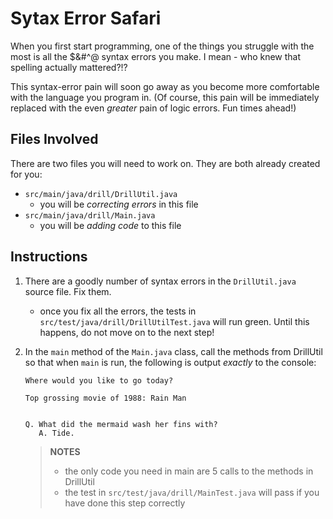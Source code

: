 # Sytax Error Safari

When you first start programming, one of the things you struggle with the most is all the \$&#^@ syntax errors you make. I mean - who knew that spelling actually mattered?!?

This syntax-error pain will soon go away as you become more comfortable with the language you program in. (Of course, this pain will be immediately replaced with the even _greater_ pain of logic errors. Fun times ahead!)

## Files Involved

There are two files you will need to work on. They are both already created for you:

- `src/main/java/drill/DrillUtil.java`
  - you will be _correcting errors_ in this file
- `src/main/java/drill/Main.java`
  - you will be _adding code_ to this file

## Instructions

1. There are a goodly number of syntax errors in the `DrillUtil.java` source file. Fix them.
   - once you fix all the errors, the tests in `src/test/java/drill/DrillUtilTest.java` will run green. Until this happens, do not move on to the next step!
1. In the `main` method of the `Main.java` class, call the methods from DrillUtil so that when `main` is run, the following is output _exactly_ to the console:

   ```text
   Where would you like to go today?

   Top grossing movie of 1988: Rain Man


   Q. What did the mermaid wash her fins with?
      A. Tide.
   ```

   > **NOTES**
   >
   > - the only code you need in main are 5 calls to the methods in DrillUtil
   > - the test in `src/test/java/drill/MainTest.java` will pass if you have done this step correctly
